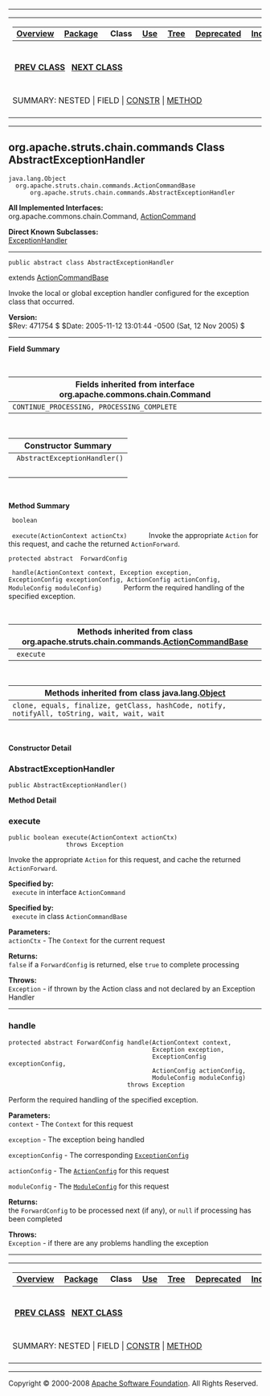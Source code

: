 ------------------------------------------------------------------------

<span id="navbar_top"></span> [](#skip-navbar_top "Skip navigation links")

<table>
<colgroup>
<col width="50%" />
<col width="50%" />
</colgroup>
<tbody>
<tr class="odd">
<td align="left"><span id="navbar_top_firstrow"></span>
<table>
<tbody>
<tr class="odd">
<td align="left"><a href="../../../../../overview-summary.html.md"><strong>Overview</strong></a> </td>
<td align="left"><a href="package-summary.html.md"><strong>Package</strong></a> </td>
<td align="left"> <strong>Class</strong> </td>
<td align="left"><a href="class-use/AbstractExceptionHandler.html.md"><strong>Use</strong></a> </td>
<td align="left"><a href="package-tree.html.md"><strong>Tree</strong></a> </td>
<td align="left"><a href="../../../../../deprecated-list.html.md"><strong>Deprecated</strong></a> </td>
<td align="left"><a href="../../../../../index-all.html.md"><strong>Index</strong></a> </td>
<td align="left"><a href="../../../../../help-doc.html.md"><strong>Help</strong></a> </td>
</tr>
</tbody>
</table></td>
<td align="left"></td>
</tr>
<tr class="even">
<td align="left"> <a href="../../../../../org/apache/struts/chain/commands/AbstractCreateAction.html.md" title="class in org.apache.struts.chain.commands"><strong>PREV CLASS</strong></a>   <a href="../../../../../org/apache/struts/chain/commands/AbstractExecuteAction.html" title="class in org.apache.struts.chain.commands"><strong>NEXT CLASS</strong></a></td>
<td align="left"><a href="../../../../../index.html.md?org/apache/struts/chain/commands/AbstractExceptionHandler.html"><strong>FRAMES</strong></a>    <a href="AbstractExceptionHandler.html"><strong>NO FRAMES</strong></a>    
<a href="../../../../../allclasses-noframe.html.md"><strong>All Classes</strong></a></td>
</tr>
<tr class="odd">
<td align="left">SUMMARY: NESTED | FIELD | <a href="#constructor_summary">CONSTR</a> | <a href="#method_summary">METHOD</a></td>
<td align="left">DETAIL: FIELD | <a href="#constructor_detail">CONSTR</a> | <a href="#method_detail">METHOD</a></td>
</tr>
</tbody>
</table>

<span id="skip-navbar_top"></span>

------------------------------------------------------------------------

org.apache.struts.chain.commands
 Class AbstractExceptionHandler
--------------------------------

    java.lang.Object
      org.apache.struts.chain.commands.ActionCommandBase
          org.apache.struts.chain.commands.AbstractExceptionHandler

**All Implemented Interfaces:**  
org.apache.commons.chain.Command, [ActionCommand](../../../../../org/apache/struts/chain/commands/ActionCommand.html.md "interface in org.apache.struts.chain.commands")

<!-- -->

**Direct Known Subclasses:**  
[ExceptionHandler](../../../../../org/apache/struts/chain/commands/servlet/ExceptionHandler.html.md "class in org.apache.struts.chain.commands.servlet")

------------------------------------------------------------------------

    public abstract class AbstractExceptionHandler

extends [ActionCommandBase](../../../../../org/apache/struts/chain/commands/ActionCommandBase.html.md "class in org.apache.struts.chain.commands")

Invoke the local or global exception handler configured for the exception class that occurred.

**Version:**  
$Rev: 471754 $ $Date: 2005-11-12 13:01:44 -0500 (Sat, 12 Nov 2005) $

------------------------------------------------------------------------

<span id="field_summary"></span>

**Field Summary**

 <span id="fields_inherited_from_class_org.apache.commons.chain.Command"></span>

| **Fields inherited from interface org.apache.commons.chain.Command** |
|----------------------------------------------------------------------|
| `CONTINUE_PROCESSING, PROCESSING_COMPLETE`                           |

  <span id="constructor_summary"></span>

| **Constructor Summary**       |
|-------------------------------|
| ` AbstractExceptionHandler()` 
                                |

  <span id="method_summary"></span>

**Method Summary**

` boolean`

` execute(ActionContext actionCtx)`
           Invoke the appropriate `Action` for this request, and cache the returned `ActionForward`.

`protected abstract  ForwardConfig`

` handle(ActionContext context, Exception exception, ExceptionConfig exceptionConfig, ActionConfig actionConfig, ModuleConfig moduleConfig)`
           Perform the required handling of the specified exception.

 <span id="methods_inherited_from_class_org.apache.struts.chain.commands.ActionCommandBase"></span>

| **Methods inherited from class org.apache.struts.chain.commands.[ActionCommandBase](../../../../../org/apache/struts/chain/commands/ActionCommandBase.html.md "class in org.apache.struts.chain.commands")** |
|-----------------------------------------------------------------------------------------------------------------------------------------------------------------------------------------------------------|
| ` execute`                                                                                                                                                                                                |

 <span id="methods_inherited_from_class_java.lang.Object"></span>

| **Methods inherited from class java.lang.[Object](http://java.sun.com/j2se/1.4.2/docs/api/java/lang/Object.html.md?is-external=true "class or interface in java.lang")** |
|-----------------------------------------------------------------------------------------------------------------------------------------------------------------------|
| `clone, equals, finalize, getClass, hashCode, notify, notifyAll, toString, wait, wait, wait`                                                                          |

 

<span id="constructor_detail"></span>

**Constructor Detail**

### AbstractExceptionHandler

    public AbstractExceptionHandler()

<span id="method_detail"></span>

**Method Detail**

### execute

    public boolean execute(ActionContext actionCtx)
                    throws Exception

Invoke the appropriate `Action` for this request, and cache the returned `ActionForward`.

**Specified by:**  
` execute` in interface `ActionCommand`

**Specified by:**  
` execute` in class `ActionCommandBase`

<!-- -->

**Parameters:**  
`actionCtx` - The `Context` for the current request

**Returns:**  
`false` if a `ForwardConfig` is returned, else `true` to complete processing

**Throws:**  
`Exception` - if thrown by the Action class and not declared by an Exception Handler

------------------------------------------------------------------------

### handle

    protected abstract ForwardConfig handle(ActionContext context,
                                            Exception exception,
                                            ExceptionConfig exceptionConfig,
                                            ActionConfig actionConfig,
                                            ModuleConfig moduleConfig)
                                     throws Exception

Perform the required handling of the specified exception.

**Parameters:**  
`context` - The `Context` for this request

`exception` - The exception being handled

`exceptionConfig` - The corresponding [`ExceptionConfig`](../../../../../org/apache/struts/config/ExceptionConfig.html.md "class in org.apache.struts.config")

`actionConfig` - The [`ActionConfig`](../../../../../org/apache/struts/config/ActionConfig.html.md "class in org.apache.struts.config") for this request

`moduleConfig` - The [`ModuleConfig`](../../../../../org/apache/struts/config/ModuleConfig.html.md "interface in org.apache.struts.config") for this request

**Returns:**  
the `ForwardConfig` to be processed next (if any), or `null` if processing has been completed

**Throws:**  
`Exception` - if there are any problems handling the exception

------------------------------------------------------------------------

<span id="navbar_bottom"></span> [](#skip-navbar_bottom "Skip navigation links")

<table>
<colgroup>
<col width="50%" />
<col width="50%" />
</colgroup>
<tbody>
<tr class="odd">
<td align="left"><span id="navbar_bottom_firstrow"></span>
<table>
<tbody>
<tr class="odd">
<td align="left"><a href="../../../../../overview-summary.html.md"><strong>Overview</strong></a> </td>
<td align="left"><a href="package-summary.html.md"><strong>Package</strong></a> </td>
<td align="left"> <strong>Class</strong> </td>
<td align="left"><a href="class-use/AbstractExceptionHandler.html.md"><strong>Use</strong></a> </td>
<td align="left"><a href="package-tree.html.md"><strong>Tree</strong></a> </td>
<td align="left"><a href="../../../../../deprecated-list.html.md"><strong>Deprecated</strong></a> </td>
<td align="left"><a href="../../../../../index-all.html.md"><strong>Index</strong></a> </td>
<td align="left"><a href="../../../../../help-doc.html.md"><strong>Help</strong></a> </td>
</tr>
</tbody>
</table></td>
<td align="left"></td>
</tr>
<tr class="even">
<td align="left"> <a href="../../../../../org/apache/struts/chain/commands/AbstractCreateAction.html.md" title="class in org.apache.struts.chain.commands"><strong>PREV CLASS</strong></a>   <a href="../../../../../org/apache/struts/chain/commands/AbstractExecuteAction.html" title="class in org.apache.struts.chain.commands"><strong>NEXT CLASS</strong></a></td>
<td align="left"><a href="../../../../../index.html.md?org/apache/struts/chain/commands/AbstractExceptionHandler.html"><strong>FRAMES</strong></a>    <a href="AbstractExceptionHandler.html"><strong>NO FRAMES</strong></a>    
<a href="../../../../../allclasses-noframe.html.md"><strong>All Classes</strong></a></td>
</tr>
<tr class="odd">
<td align="left">SUMMARY: NESTED | FIELD | <a href="#constructor_summary">CONSTR</a> | <a href="#method_summary">METHOD</a></td>
<td align="left">DETAIL: FIELD | <a href="#constructor_detail">CONSTR</a> | <a href="#method_detail">METHOD</a></td>
</tr>
</tbody>
</table>

<span id="skip-navbar_bottom"></span>

------------------------------------------------------------------------

Copyright © 2000-2008 [Apache Software Foundation](http://www.apache.org/). All Rights Reserved.

